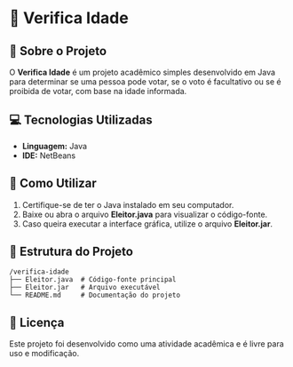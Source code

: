 # 📌 Verifica Idade

## 📖 Sobre o Projeto

O **Verifica Idade** é um projeto acadêmico simples desenvolvido em Java para determinar se uma pessoa pode votar, se o voto é facultativo ou se é proibida de votar, com base na idade informada.

## 💻 Tecnologias Utilizadas

- **Linguagem:** Java  
- **IDE:** NetBeans  

## 🚀 Como Utilizar

1. Certifique-se de ter o Java instalado em seu computador.
2. Baixe ou abra o arquivo **Eleitor.java** para visualizar o código-fonte.
3. Caso queira executar a interface gráfica, utilize o arquivo **Eleitor.jar**.

## 📂 Estrutura do Projeto

```
/verifica-idade
├── Eleitor.java  # Código-fonte principal
├── Eleitor.jar   # Arquivo executável
└── README.md     # Documentação do projeto
```

## 📝 Licença

Este projeto foi desenvolvido como uma atividade acadêmica e é livre para uso e modificação.

